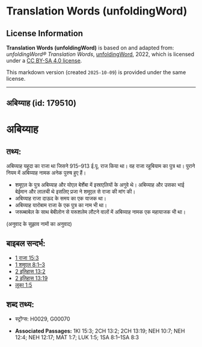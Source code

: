 # Translation Words (unfoldingWord)

## License Information

**Translation Words (unfoldingWord)** is based on and adapted from: _unfoldingWord® Translation Words_, [unfoldingWord](https://unfoldingword.org/utw), 2022, which is licensed under a [CC BY-SA 4.0 license](https://creativecommons.org/licenses/by-sa/4.0/legalcode.en).

This markdown version (created `2025-10-09`) is provided under the same license.



--------------------------------

## अबिय्याह (id: 179510)

अबिय्याह
========

तथ्य:
-----

अबिय्याह यहूदा का राजा था जिसने 915–913 ई.पू. राज किया था। वह राजा रहूबियाम का पुत्र था। पुराने नियम में अबिय्याह नामक अनेक पुरुष हुए हैं।

* शमूएल के पुत्र अबिय्याह और योएल बेर्शेबा में इस्राएलियों के अगुवे थे। अबिय्याह और उसका भाई बेईमान और लालची थे इसलिए प्रजा ने शमूएल से राजा की मांग की।
* अबिय्याह राजा दाऊद के समय का एक याजक था।
* अबिय्याह यारोबाम राजा के एक पुत्र का नाम भी था।
* जरूब्बाबेल के साथ बेबीलोन से यरूशलेम लौटने वालों में अबिय्याह नामक एक महायाजक भी था।

(अनुवाद के सुझाव नामों का अनुवाद)

बाइबल सन्दर्भ:
--------------

* [1 राजा 15:3](https://ref.ly/1Kgs0:0)
* [1 शमूएल 8:1–3](https://ref.ly/1Sam0:0)
* [2 इतिहास 13:2](https://ref.ly/2Chr0:0)
* [2 इतिहास 13:19](https://ref.ly/2Chr0:0)
* [लूका 1:5](https://ref.ly/Luke1:5)

शब्द तथ्य:
----------

* स्ट्रोंग्स: H0029, G00070

* **Associated Passages:** 1KI 15:3; 2CH 13:2; 2CH 13:19; NEH 10:7; NEH 12:4; NEH 12:17; MAT 1:7; LUK 1:5; 1SA 8:1–1SA 8:3

